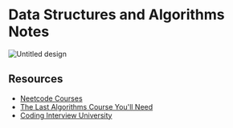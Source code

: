 # Data Structures and Algorithms Notes

![Untitled design](https://github.com/izzatkarimov/DSA-Notes/assets/108251704/44dda9d8-a66b-45c8-a602-6487ff6fa762)

## Resources
- [Neetcode Courses](https://neetcode.io/courses)
- [The Last Algorithms Course You'll Need](https://frontendmasters.com/courses/algorithms/)
- [Coding Interview University](https://github.com/jwasham/coding-interview-university)
